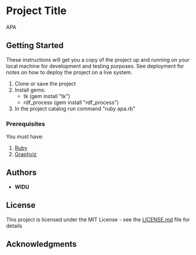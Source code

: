 # Project Title

APA

## Getting Started

These instructions will get you a copy of the project up and running on your local machine for development and testing purposes. See deployment for notes on how to deploy the project on a live system.
1. Clone or save the project
2. Install gems:
	* tk (gem install "tk")
	* rdf_process (gem install "rdf_process")
3. In the project catalog run command "ruby apa.rb"

### Prerequisites

You must have:
1. [Ruby](https://www.ruby-lang.org/en/downloads/)
2. [Graphviz](https://graphviz.gitlab.io/)



## Authors

* **WIDU** 


## License

This project is licensed under the MIT License - see the [LICENSE.md](LICENSE.md) file for details

## Acknowledgments

